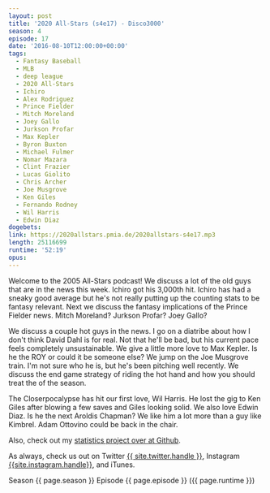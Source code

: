 ```yaml
---
layout: post
title: '2020 All-Stars (s4e17) - Disco3000'
season: 4
episode: 17
date: '2016-08-10T12:00:00+00:00'
tags:
  - Fantasy Baseball
  - MLB
  - deep league
  - 2020 All-Stars
  - Ichiro
  - Alex Rodriguez
  - Prince Fielder
  - Mitch Moreland
  - Joey Gallo
  - Jurkson Profar
  - Max Kepler
  - Byron Buxton
  - Michael Fulmer
  - Nomar Mazara
  - Clint Frazier
  - Lucas Giolito
  - Chris Archer
  - Joe Musgrove
  - Ken Giles
  - Fernando Rodney
  - Wil Harris
  - Edwin Diaz
dogebets:
link: https://2020allstars.pmia.de/2020allstars-s4e17.mp3
length: 25116699
runtime: '52:19'
opus: 
---
```

Welcome to the 2005 All-Stars podcast!  We discuss a lot of the old guys that are in the news this week.  Ichiro got his 3,000th hit.  Ichiro has had a sneaky good average but he's not really putting up the counting stats to be fantasy relevant.  Next we discuss the fantasy implications of the Prince Fielder news.  Mitch Moreland?  Jurkson Profar?  Joey Gallo?  

We discuss a couple hot guys in the news.  I go on a diatribe about how I don't think David Dahl is for real.  Not that he'll be bad, but his current pace feels completely unsustainable.  We give a little more love to Max Kepler.  Is he the ROY or could it be someone else?  We jump on the Joe Musgrove train.  I'm not sure who he is, but he's been pitching well recently.  We discuss the end game strategy of riding the hot hand and how you should treat the of the season.  

The Closerpocalypse has hit our first love, Wil Harris.  He lost the gig to Ken Giles after blowing a few saves and Giles looking solid.  We also love Edwin Diaz.  Is he the next Aroldis Chapman?  We like him a lot more than a guy like Kimbrel.  Adam Ottovino could be back in the chair.  

Also, check out my [statistics project over at Github](https://github.com/dhpollack/mva2-pitchfx-personal).  

As always, check us out on Twitter [{{ site.twitter.handle }}]({{site.twitter.url}}), Instagram [{{site.instagram.handle}}]({{site.instagram.url}}), and iTunes.  

Season {{ page.season }} Episode {{ page.episode }} ({{ page.runtime }})  
